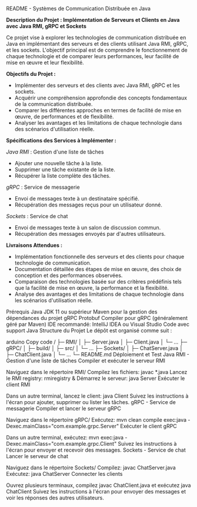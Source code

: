 README - Systèmes de Communication Distribuée en Java

**Description du Projet : Implémentation de Serveurs et Clients en Java avec Java RMI, gRPC et Sockets**

Ce projet vise à explorer les technologies de communication distribuée en Java en implémentant des serveurs et des clients utilisant Java RMI, gRPC, et les sockets. L'objectif principal est de comprendre le fonctionnement de chaque technologie et de comparer leurs performances, leur facilité de mise en œuvre et leur flexibilité.

**Objectifs du Projet :**
- Implémenter des serveurs et des clients avec Java RMI, gRPC et les sockets.
- Acquérir une compréhension approfondie des concepts fondamentaux de la communication distribuée.
- Comparer les différentes approches en termes de facilité de mise en œuvre, de performances et de flexibilité.
- Analyser les avantages et les limitations de chaque technologie dans des scénarios d'utilisation réelle.

**Spécifications des Services à Implémenter :**

*Java RMI* : Gestion d'une liste de tâches
- Ajouter une nouvelle tâche à la liste.
- Supprimer une tâche existante de la liste.
- Récupérer la liste complète des tâches.

*gRPC* : Service de messagerie
- Envoi de messages texte à un destinataire spécifié.
- Récupération des messages reçus pour un utilisateur donné.

*Sockets* : Service de chat
- Envoi de messages texte à un salon de discussion commun.
- Récupération des messages envoyés par d'autres utilisateurs.

**Livraisons Attendues :**
- Implémentation fonctionnelle des serveurs et des clients pour chaque technologie de communication.
- Documentation détaillée des étapes de mise en œuvre, des choix de conception et des performances observées.
- Comparaison des technologies basée sur des critères prédéfinis tels que la facilité de mise en œuvre, la performance et la flexibilité.
- Analyse des avantages et des limitations de chaque technologie dans les scénarios d'utilisation réelle.


Prérequis
Java JDK 11 ou supérieur
Maven pour la gestion des dépendances du projet gRPC
Protobuf Compiler pour gRPC (généralement géré par Maven)
IDE recommandé: IntelliJ IDEA ou Visual Studio Code avec support Java
Structure du Projet
Le dépôt est organisé comme suit :

arduino
Copy code
/
├─ RMI/
│  ├─ Server.java
│  ├─ Client.java
│  └─ ...
├─ gRPC/
│  ├─ build/
│  ├─ src/
│  └─ ...
├─ Sockets/
│  ├─ ChatServer.java
│  ├─ ChatClient.java
│  └─ ...
└─ README.md
Déploiement et Test
Java RMI - Gestion d'une liste de tâches
Compiler et exécuter le serveur RMI

Naviguez dans le répertoire RMI/
Compilez les fichiers: javac *.java
Lancez le RMI registry: rmiregistry &
Démarrez le serveur: java Server
Exécuter le client RMI

Dans un autre terminal, lancez le client: java Client
Suivez les instructions à l'écran pour ajouter, supprimer ou lister les tâches.
gRPC - Service de messagerie
Compiler et lancer le serveur gRPC

Naviguez dans le répertoire gRPC/
Exécutez: mvn clean compile exec:java -Dexec.mainClass="com.example.grpc.Server"
Exécuter le client gRPC

Dans un autre terminal, exécutez: mvn exec:java -Dexec.mainClass="com.example.grpc.Client"
Suivez les instructions à l'écran pour envoyer et recevoir des messages.
Sockets - Service de chat
Lancer le serveur de chat

Naviguez dans le répertoire Sockets/
Compilez: javac ChatServer.java
Exécutez: java ChatServer
Connecter les clients

Ouvrez plusieurs terminaux, compilez javac ChatClient.java et exécutez java ChatClient
Suivez les instructions à l'écran pour envoyer des messages et voir les réponses des autres utilisateurs.
